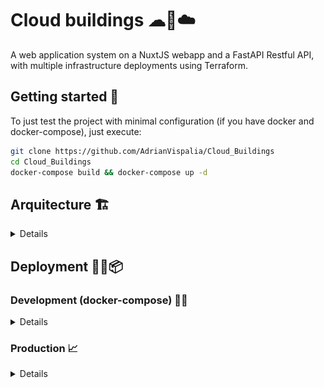 # Cloud buildings ☁🏢☁️

A web application system on a NuxtJS webapp and a FastAPI Restful API, with multiple infrastructure deployments using Terraform. 

## Getting started 🚀

To just test the project with minimal configuration (if you have docker and docker-compose), just execute:
```bash
git clone https://github.com/AdrianVispalia/Cloud_Buildings
cd Cloud_Buildings
docker-compose build && docker-compose up -d
```

## Arquitecture 🏗

<details>

### Frontend (NuxtJS)

<details>

The front-end is created using NuxtJS, using the JavaScript web framework VueJS version 3. The code can later run on containers or FaaS services.

</details>

### Backend (FastAPI + PostgreSQL + Redis)

<details>

There are 3 micro-services that make the backend:
- Rest API: FastAPI with Python3 (with SQLAlchemy ORM)
- Database: PostgreSQL
- Cache: Redis

The database scheme can be represented with this Entity-Relationship diagram (generated automatically using pgAdmin):
![ER diagram](./images/ERD.png)


Using FastAPI, the documentation is updated and available automatically with OpenAPI and Redoc:
| Category | OpenAPI (Swagger) | Redoc |
| - | - | - |
| Endpoint | *URL/docs* | *URL/redoc* |
| Image | ![OpenAPI documentation](./images/openapi.png) | ![Redoc documentation](./images/redoc.png) |

</details>

</details>


## Deployment 👷🏻📦

### Development (docker-compose) 👨‍💻

<details>

#### Arquitecture schema

![docker-compose schema](./images/docker_compose_schema.png)

#### Create

```bash
docker-compose build && docker-compose up -d
```

#### Delete

```bash
docker-compose down
```

</details>

### Production 📈

<details>

#### 1️⃣ Backend deployment

##### AWS with Lambda

<details>

###### Arquitecture schema

![AWS Lambda backend](./images/aws_lambda_backend_diagram.png)

###### Create

```bash
cd rest_api

terraform init
terraform apply
```

###### Destroy

```bash
cd rest_api
terraform destroy
```

</details>

##### AWS with ECS & ECR

<details>

###### Create

```bash
cd rest_api

terraform init
# change aws_account_id with your account id
terraform apply -var "aws_account_id=$aws_account_id"
```

###### Destroy

```bash
cd rest_api
terraform destroy -var "aws_account_id=$aws_account_id"
```

</details>

##### Azure Container apps

<details>

###### Create

```bash
cd ./rest_api/infrastructure/azure-container-apps

az login

terraform init
terraform apply
```


###### Destroy

```bash
terraform destroy
```


</details>


#### 2️⃣ Frontend deployment

##### Azure Functions

<details>

###### Create

```bash
cd ./frontend/infrastructure/azure-functions/

az login

terraform init
terraform apply

az storage blob upload-batch --account-name abtcdefaha --destination mycontainer  --source .output/public

cd ../..
# write in nuxt.config.ts on:
# nitro: { preset: "azure_functions" }
# modify to your URL (example with abtcdefaha) in nuxt.config.ts on:
# app: { cdnUrl: 'https://abtcdefaha.blob.core.windows.net/mycontainer' }
npx nuxt build
az functionapp deployment source config-zip --resource-group example-resources \
              --name example-linux-function-app33 --src .output/deploy.zip


```


###### Destroy

```bash
cd ./infrastructure/azure-functions/
terraform destroy
```


</details>



##### AWS (Lambda + S3 + CloudFront)

<details>

###### Arquitecture schema

![AWS Lambda frontend](./images/aws_lambda_frontend_diagram.png)

###### Create

```bash
cd ./frontend
# write in nuxt.config.ts nitro: { preset: "aws-lambda" }
npx nuxt build

sam validate
sam validate --lint

cd infrastructure/aws-lambda/step1
# read next 5 lines before executing sam deploy
sam deploy --guided
# during the deployment, after the S3 bucket is created
# but before CloudFront is deployed, run this:
aws s3 sync .output/public s3://<your_s3_bucket_name> --cache-control max-age=31536000 --delete

cd ../step2
# modify on /frontend/nuxt.config.ts cdnURL
npx nuxt build
sam deploy --guided --template-file step2.yaml
```


> For Lambda deployment, you will need to create an Internet Gateway & connect it to the VPC, and a routing table on that VPC with an entry 0.0.0.0/0 internet gateway. 
- Create EC2 in the same vpc (check assign public IP + create a security group in the VPC with port 22 open).
- Then select instance, Network, associate to RDS and choose the running RDS.
- Connect to the instance using Instance Connect (create an EIC endpoint). On the host:
```bash
scp -i "lami_pair.pem" ~/Cloud_buildings/rest_api/code/utils/insert_db2.sql ubuntu@13.49.70.29:/home/ubuntu
```
- Inside the created EC2 (you can connect using the AWS management console on the browser):
```bash
sudo apt-get install -y postgresql-client net-tools
ifconfig
psql -h my-db-instance.ckj37kdk9y49.eu-north-1.rds.amazonaws.com -U postgres -d test_db -a -f insert_db2.sql
```
- Now delete the EC2
> In lambda, delete as weel the routing table entry 0.0.0.0/0, the EIC endpoint and the internet gateway.


###### Delete

In the AWS console, go to the S3 bucket and delete all of the objects. Then:
```bash
cd /frontend/infrastructure/aws-lambda/step2
sam delete
cd ../step1
sam delete
```


</details>
